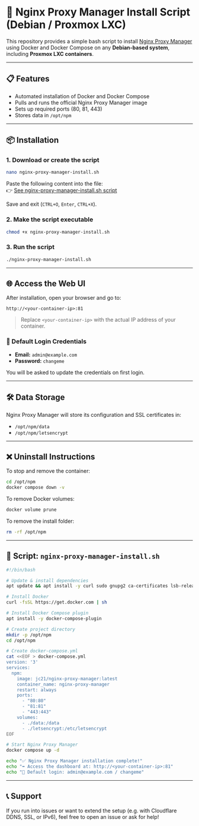 
# 🚀 Nginx Proxy Manager Install Script (Debian / Proxmox LXC)

This repository provides a simple bash script to install [Nginx Proxy Manager](https://nginxproxymanager.com/) using Docker and Docker Compose on any **Debian-based system**, including **Proxmox LXC containers**.

---

## 📋 Features

- Automated installation of Docker and Docker Compose
- Pulls and runs the official Nginx Proxy Manager image
- Sets up required ports (80, 81, 443)
- Stores data in `/opt/npm`

---

## 📦 Installation

### 1. Download or create the script

```bash
nano nginx-proxy-manager-install.sh
```

Paste the following content into the file:  
👉 [See nginx-proxy-manager-install.sh script](#nginx-proxy-manager-install.sh)

Save and exit (`CTRL+O`, `Enter`, `CTRL+X`).

### 2. Make the script executable

```bash
chmod +x nginx-proxy-manager-install.sh
```

### 3. Run the script

```bash
./nginx-proxy-manager-install.sh
```

---

## 🌐 Access the Web UI

After installation, open your browser and go to:

```
http://<your-container-ip>:81
```

> Replace `<your-container-ip>` with the actual IP address of your container.

### 🔐 Default Login Credentials

- **Email:** `admin@example.com`  
- **Password:** `changeme`

You will be asked to update the credentials on first login.

---

## 🛠️ Data Storage

Nginx Proxy Manager will store its configuration and SSL certificates in:

- `/opt/npm/data`
- `/opt/npm/letsencrypt`

---

## ❌ Uninstall Instructions

To stop and remove the container:

```bash
cd /opt/npm
docker compose down -v
```

To remove Docker volumes:

```bash
docker volume prune
```

To remove the install folder:

```bash
rm -rf /opt/npm
```

---

## 📝 Script: `nginx-proxy-manager-install.sh`

```bash
#!/bin/bash

# Update & install dependencies
apt update && apt install -y curl sudo gnupg2 ca-certificates lsb-release software-properties-common

# Install Docker
curl -fsSL https://get.docker.com | sh

# Install Docker Compose plugin
apt install -y docker-compose-plugin

# Create project directory
mkdir -p /opt/npm
cd /opt/npm

# Create docker-compose.yml
cat <<EOF > docker-compose.yml
version: '3'
services:
  npm:
    image: jc21/nginx-proxy-manager:latest
    container_name: nginx-proxy-manager
    restart: always
    ports:
      - "80:80"
      - "81:81"
      - "443:443"
    volumes:
      - ./data:/data
      - ./letsencrypt:/etc/letsencrypt
EOF

# Start Nginx Proxy Manager
docker compose up -d

echo "✅ Nginx Proxy Manager installation complete!"
echo "➡ Access the dashboard at: http://<your-container-ip>:81"
echo "🔑 Default login: admin@example.com / changeme"
```

---

## 📞 Support

If you run into issues or want to extend the setup (e.g. with Cloudflare DDNS, SSL, or IPv6), feel free to open an issue or ask for help!
